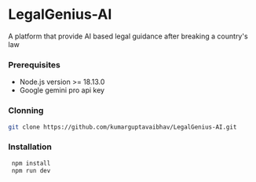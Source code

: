 # LegalGenius-AI

A platform that provide AI based legal guidance after breaking a country's law 


### Prerequisites

- Node.js version >= 18.13.0
- Google gemini pro api key


### Clonning

```bash
git clone https://github.com/kumarguptavaibhav/LegalGenius-AI.git
```

### Installation

```bash 
 npm install
 npm run dev
 ```




